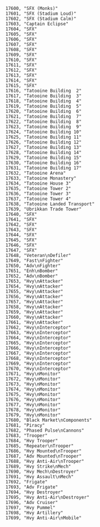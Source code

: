 ﻿```text
17600, "SFX (Monks)"
17601, "SFX (Stadium Loud)"
17602, "SFX (Stadium Calm)"
17603, "Captain Eclipse"
17604, "SFX"
17605, "SFX"
17606, "SFX"
17607, "SFX"
17608, "SFX"
17609, "SFX"
17610, "SFX"
17611, "SFX"
17612, "SFX"
17613, "SFX"
17614, "SFX"
17615, "SFX"
17616, "Tatooine Building  2"
17617, "Tatooine Building  3"
17618, "Tatooine Building  4"
17619, "Tatooine Building  5"
17620, "Tatooine Building  6"
17621, "Tatooine Building  7"
17622, "Tatooine Building  8"
17623, "Tatooine Building  9"
17624, "Tatooine Building 10"
17625, "Tatooine Building 11"
17626, "Tatooine Building 12"
17627, "Tatooine Building 13"
17628, "Tatooine Building 14"
17629, "Tatooine Building 15"
17630, "Tatooine Building 16"
17631, "Tatooine Building 17"
17632, "Tatooine Arena"
17633, "Tatooine Monastery"
17634, "Tatooine House 3"
17635, "Tatooine Tower 2"
17636, "Tatooine Tower 3"
17637, "Tatooine Tower 4"
17638, "Tatooine Landed Transport"
17639, "Ubrikkan Trade Tower"
17640, "SFX"
17641, "SFX"
17642, "SFX"
17643, "SFX"
17644, "SFX"
17645, "SFX"
17646, "SFX"
17647, "SFX"
17648, "Veteran\nDefiler"
17649, "Fast\nFighter"
17650, "Adv\nFighter"
17651, "Enh\nBomber"
17652, "Adv\nBomber"
17653, "Hvy\nAttacker"
17654, "Hvy\nAttacker"
17655, "Hvy\nAttacker"
17656, "Hvy\nAttacker"
17657, "Hvy\nAttacker"
17658, "Hvy\nAttacker"
17659, "Hvy\nAttacker"
17660, "Hvy\nAttacker"
17661, "Hvy\nAttacker"
17662, "Hvy\nInterceptor"
17663, "Hvy\nInterceptor"
17664, "Hvy\nInterceptor"
17665, "Hvy\nInterceptor"
17666, "Hvy\nInterceptor"
17667, "Hvy\nInterceptor"
17668, "Hvy\nInterceptor"
17669, "Hvy\nInterceptor"
17670, "Hvy\nInterceptor"
17671, "Hvy\nMonitor"
17672, "Hvy\nMonitor"
17673, "Hvy\nMonitor"
17674, "Hvy\nMonitor"
17675, "Hvy\nMonitor"
17676, "Hvy\nMonitor"
17677, "Hvy\nMonitor"
17678, "Hvy\nMonitor"
17679, "Hvy\nMonitor"
17680, "Black Market\nComponents"
17681, "Piracy"
17682, "Phased Pulse\nCannons"
17683, "Trooper"
17684, "Hvy Trooper"
17685, "Repeater\nTrooper"
17686, "Hvy Mounted\nTrooper"
17687, "Adv Mounted\nTrooper"
17688, "Hvy Anti-Air\nTrooper"
17689, "Hvy Strike\nMech"
17690, "Hvy Mech\nDestroyer"
17691, "Hvy Assault\nMech"
17692, "Frigate"
17693, "Adv Frigate"
17694, "Hvy Destroyer"
17695, "Hvy Anti-Air\nDestroyer"
17696, "Adv Cruiser"
17697, "Hvy Pummel"
17698, "Hvy Artillery"
17699, "Hvy Anti-Air\nMobile"
```